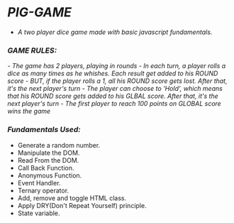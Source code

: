 # ***PIG-GAME***
* *A two player dice game made with basic javascript fundamentals.*

### ***GAME RULES:***
*- The game has 2 players, playing in rounds*
*- In each turn, a player rolls a dice as many times as he whishes. Each result get added to his ROUND score*
*- BUT, if the player rolls a 1, all his ROUND score gets lost. After that, it's the next player's turn*
*- The player can choose to 'Hold', which means that his ROUND score gets added to his GLBAL score. After that, it's the next player's turn*
*- The first player to reach 100 points on GLOBAL score wins the game*
 
 ### ***Fundamentals Used:***
   * Generate a random number.
   * Manipulate the DOM.
   * Read From the DOM.
   * Call Back Function.
   * Anonymous Function.
   * Event Handler.
   * Ternary operator.
   * Add, remove and toggle HTML class.
   * Apply DRY(Don't Repeat Yourself) principle.
   * State variable.
